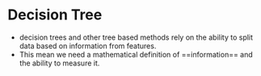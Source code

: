 # Decision Tree

- decision trees and other tree based methods rely on the ability to split data based on information from features.
- This mean we need a mathematical definition of ==information== and the ability to measure it.


